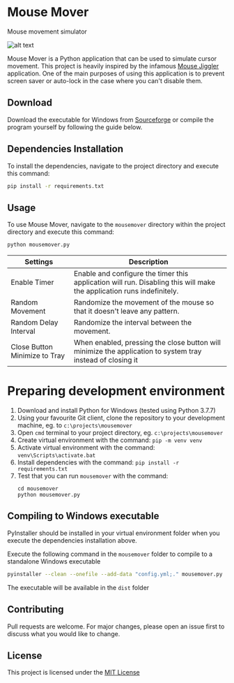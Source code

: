 # Mouse Mover

Mouse movement simulator  

![alt text](https://i.imgur.com/NRVNYZA.png)  

Mouse Mover is a Python application that can be used to simulate cursor movement. This project is heavily inspired by the infamous [Mouse Jiggler](https://mouse-jiggler.en.uptodown.com/windows) application. One of the main purposes of using this application is to prevent screen saver or auto-lock in the case where you can't disable them.

## Download  
Download the executable for Windows from [Sourceforge](https://sourceforge.net/projects/python-mouse-mover/) or compile the program yourself by following the guide below.
  
  
## Dependencies Installation

To install the dependencies, navigate to the project directory and execute this command:

```bash
pip install -r requirements.txt
```

## Usage

To use Mouse  Mover, navigate to the `mousemover` directory within the project directory and execute this command:
```bash
python mousemover.py
```
| Settings | Description |
|----------|-------------|
| Enable Timer | Enable and configure the timer this application will run. Disabling this will make the application runs indefinitely. |
| Random Movement | Randomize the movement of the mouse so that it doesn't leave any pattern. |
| Random Delay Interval | Randomize the interval between the movement. |
| Close Button Minimize to Tray | When enabled, pressing the close button will minimize the application to system tray instead of closing it |

# Preparing development environment

1. Download and install Python for Windows (tested using Python 3.7.7)
2. Using your favourite Git client, clone the repository to your development machine, eg. to `c:\projects\mousemover`
3. Open `cmd` terminal to your project directory, eg. `c:\projects\mousemover`
4. Create virtual environment with the command:
   `pip -m venv venv`
5. Activate virtual environment with the command:
   `venv\Scripts\activate.bat`
6. Install dependencies with the command:
   `pip install -r requirements.txt`
7. Test that you can run `mousemover` with the command:
   ```
   cd mousemover
   python mousemover.py
   ```

## Compiling to Windows executable

PyInstaller should be installed in your virtual environment folder when you execute the dependencies installation above.

Execute the following command in the `mousemover` folder to compile to a standalone Windows executable 

```bash
pyinstaller --clean --onefile --add-data "config.yml;." mousemover.py
```

The executable will be available in the `dist` folder

## Contributing
Pull requests are welcome. For major changes, please open an issue first to discuss what you would like to change.

## License
This project is licensed under the [MIT License](https://choosealicense.com/licenses/mit/)
